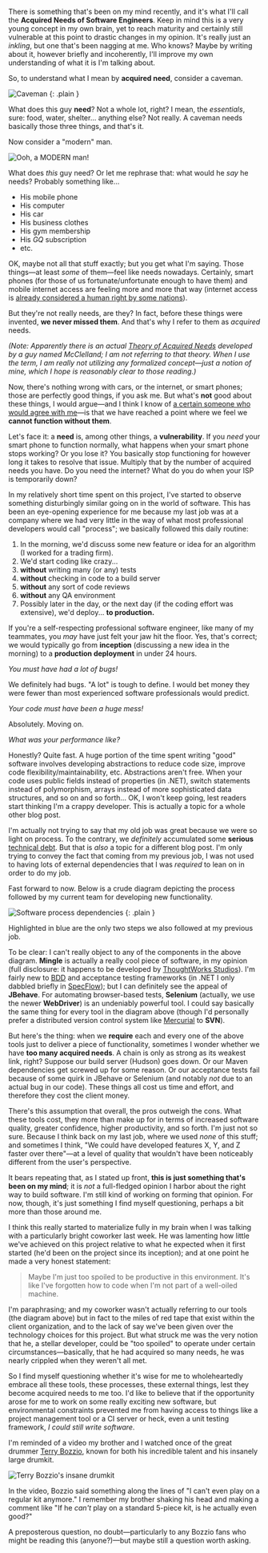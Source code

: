 There is something that's been on my mind recently, and it's what I'll call the **Acquired Needs of Software Engineers**. Keep in mind this is a very young concept in my own brain, yet to reach maturity and certainly still vulnerable at this point to drastic changes in my opinion. It's really just an *inkling*, but one that's been nagging at me. Who knows? Maybe by writing about it, however briefly and incoherently, I'll improve my own understanding of what it is I'm talking about.

So, to understand what I mean by **acquired need**, consider a caveman.

![Caveman](/images/caveman.jpg)
{: .plain }

What does this guy **need**? Not a whole lot, right? I mean, the *essentials*, sure: food, water, shelter... anything else? Not really. A caveman needs basically those three things, and that's it.

Now consider a "modern" man.

![Ooh, a MODERN man!](/images/modern-man.jpg)

What does *this* guy need? Or let me rephrase that: what would he *say* he needs? Probably something like...

- His mobile phone
- His computer
- His car
- His business clothes
- His gym membership
- His *GQ* subscription
- etc.

OK, maybe not all that stuff exactly; but you get what I'm saying. Those things—at least *some* of them—feel like needs nowadays. Certainly, smart phones (for those of us fortunate/unfortunate enough to have them) and mobile internet access are feeling more and more that way (internet access is [already considered a human right by some nations](http://en.wikipedia.org/wiki/Right_to_Internet_access)).

But they're not really needs, are they? In fact, before these things were invented, **we never missed them**. And that's why I refer to them as *acquired* needs.

*(Note: Apparently there is an actual [Theory of Acquired Needs](http://www.netmba.com/mgmt/ob/motivation/mcclelland/) developed by a guy named McClelland; I am not referring to that theory. When I use the term, I am really not utilizing any formalized concept—just a notion of mine, which I hope is reasonably clear to those reading.)*

Now, there's nothing wrong with cars, or the internet, or smart phones; those are perfectly good things, if you ask me. But what's **not** good about these things, I would argue—and I think I know of [a certain someone who would agree with me](http://en.wikipedia.org/wiki/Henry_David_Thoreau)—is that we have reached a point where we feel we **cannot function without them**.

Let's face it: a **need** is, among other things, a **vulnerability**. If you *need* your smart phone to function normally, what happens when your smart phone stops working? Or you lose it? You basically stop functioning for however long it takes to resolve that issue. Multiply that by the number of acquired needs you have. Do you need the internet? What do you do when your ISP is temporarily down?

In my relatively short time spent on this project, I've started to observe something disturbingly similar going on in the world of software. This has been an eye-opening experience for me because my last job was at a company where we had very little in the way of what most professional developers would call "process"; we basically followed this daily routine:


1. In the morning, we'd discuss some new feature or idea for an algorithm (I worked for a trading firm).
2. We'd start coding like crazy...
  1. **without** writing many (or any) tests
  2. **without** checking in code to a build server
  3. **without** any sort of code reviews
  4. **without** any QA environment
3. Possibly later in the day, or the next day (if the coding effort was extensive), we'd deploy... **to production.**

If you're a self-respecting professional software engineer, like many of my teammates, you *may* have just felt your jaw hit the floor. Yes, that's correct; we would typically go from **inception** (discussing a new idea in the morning) to a **production deployment** in under 24 hours.

*You must have had a lot of bugs!*

We definitely had bugs. "A lot" is tough to define. I would bet money they were fewer than most experienced software professionals would predict.

*Your code must have been a huge mess!*

Absolutely. Moving on.

*What was your performance like?*

Honestly? Quite fast. A huge portion of the time spent writing "good" software involves developing abstractions to reduce code size, improve code flexibility/maintainability, etc. Abstractions aren't free. When your code uses public fields instead of properties (in .NET), switch statements instead of polymorphism, arrays instead of more sophisticated data structures, and so on and so forth... OK, I won't keep going, lest readers start thinking I'm a crappy developer. This is actually a topic for a whole other blog post.

I'm actually not trying to say that my old job was great because we were so light on process. To the contrary, we *definitely* accumulated some **serious** [technical debt](http://en.wikipedia.org/wiki/Technical_debt). But that is *also* a topic for a different blog post. I'm only trying to convey the fact that coming from my previous job, I was not used to having lots of external dependencies that I was *required* to lean on in order to do my job.

Fast forward to now. Below is a crude diagram depicting the process followed by my current team for developing new functionality.

![Software process dependencies](/images/software-process-dependencies.png)
{: .plain }

Highlighted in blue are the only two steps we also followed at my previous job.

To be clear: I can't really object to any of the components in the above diagram. **Mingle** is actually a really cool piece of software, in my opinion (full disclosure: it happens to be developed by [ThoughtWorks Studios](http://www.thoughtworks-studios.com/)). I'm fairly new to [BDD](http://en.wikipedia.org/wiki/Behavior_Driven_Development) and acceptance testing frameworks (in .NET I only dabbled briefly in [SpecFlow](http://www.specflow.org/)); but I can definitely see the appeal of **JBehave**. For automating browser-based tests, **Selenium** (actually, we use the newer **WebDriver**) is an undeniably powerful tool. I could say basically the same thing for every tool in the diagram above (though I'd personally prefer a distributed version control system like [Mercurial](http://mercurial.selenic.com/) to **SVN**).

But here's the thing: when we **require** each and every one of the above tools just to deliver a piece of functionality, sometimes I wonder whether we have **too many acquired needs**. A chain is only as strong as its weakest link, right? Suppose our build server (Hudson) goes down. Or our Maven dependencies get screwed up for some reason. Or our acceptance tests fail because of some quirk  in JBehave or Selenium (and notably *not* due to an actual bug in our code). These things all cost us time and effort, and therefore they cost the client money.

There's this assumption that overall, the pros outweigh the cons. What these tools cost, they more than make up for in terms of increased software quality, greater confidence, higher productivity, and so forth. I'm just not so sure. Because I think back on my last job, where we used *none* of this stuff; and sometimes I think, "We could have developed features X, Y, and Z faster over there"—at a level of quality that wouldn't have been noticeably different from the user's perspective.

It bears repeating that, as I stated up front, **this is just something that's been on my mind**; it is *not* a full-fledged opinion I harbor about the right way to build software. I'm still kind of working on forming that opinion. For now, though, it's just something I find myself questioning, perhaps a bit more than those around me.

I think this really started to materialize fully in my brain when I was talking with a particularly bright coworker last week. He was lamenting how little we've achieved on this project relative to what he expected when it first started (he'd been on the project since its inception); and at one point he made a very honest statement:

> Maybe I'm just too spoiled to be productive in this environment. It's like I've forgotten how to code when I'm not part of a well-oiled machine.

I'm paraphrasing; and my coworker wasn't actually referring to our tools (the diagram above) but in fact to the miles of red tape that exist within the client organization, and to the lack of say we've been given over the technology choices for this project. But what struck me was the very notion that he, a stellar developer, could be "too spoiled" to operate under certain circumstances—basically, that he had acquired so many needs, he was nearly crippled when they weren't all met.

So I find myself questioning whether it's wise for me to wholeheartedly embrace all these tools, these processes, these external things, lest they become acquired needs to me too. I'd like to believe that if the opportunity arose for me to work on some really exciting new software, but environmental constraints prevented me from having access to things like a project management tool or a CI server or heck, even a unit testing framework, *I could still write software*.

I'm reminded of a video my brother and I watched once of the great drummer [Terry Bozzio](http://en.wikipedia.org/wiki/Terry_Bozzio), known for both his incredible talent and his insanely large drumkit.

![Terry Bozzio's insane drumkit](/images/bozzio-drumkit.jpg)

In the video, Bozzio said something along the lines of "I can't even play on a regular kit anymore." I remember my brother shaking his head and making a comment like "If he *can't* play on a standard 5-piece kit, is he actually even good?"

A preposterous question, no doubt—particularly to any Bozzio fans who might be reading this (anyone?)—but maybe still a question worth asking.
